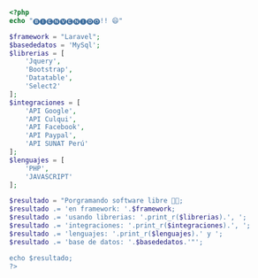 

```php

<?php
echo "🅑🅘🅔🅝🅥🅔🅝🅘🅓🅞!! 😄"

$framework = "Laravel";
$basededatos = 'MySql';
$librerias = [
    'Jquery',
    'Bootstrap',
    'Datatable',
    'Select2'
];
$integraciones = [
    'API Google',
    'API Culqui',
    'API Facebook',
    'API Paypal',
    'API SUNAT Perú'
];
$lenguajes = [
    'PHP',
    'JAVASCRIPT'
];

$resultado = "Porgramando software libre 👨‍💻;
$resultado .= 'en framework: '.$framework;
$resultado .= 'usando librerias: '.print_r($librerias).', ';
$resultado .= 'integraciones: '.print_r($integraciones).', ';
$resultado .= 'lenguajes: '.print_r($lenguajes).' y ';
$resultado .= 'base de datos: '.$basededatos.'"';

echo $resultado;
?>
```
<!--
**jcripo/jcripo** is a ✨ _special_ ✨ repository because its `README.md` (this file) appears on your GitHub profile.

Here are some ideas to get you started:

- 🔭 I’m currently working on ...
- 🌱 I’m currently learning ...
- 👯 I’m looking to collaborate on ...
- 🤔 I’m looking for help with ...
- 💬 Ask me about ...
- 📫 How to reach me: ...
- 😄 Pronouns: ...
- ⚡ Fun fact: ...
-->

